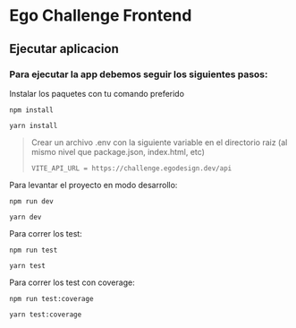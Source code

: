 # Ego Challenge Frontend

## Ejecutar aplicacion

### Para ejecutar la app debemos seguir los siguientes pasos:

Instalar los paquetes con tu comando preferido

`npm install`

`yarn install`

> Crear un archivo .env con la siguiente variable en el directorio raiz (al mismo nivel que package.json, index.html, etc)
>
> `VITE_API_URL = https://challenge.egodesign.dev/api`

Para levantar el proyecto en modo desarrollo:

`npm run dev`

`yarn dev`

Para correr los test:

`npm run test`

`yarn test`

Para correr los test con coverage:

`npm run test:coverage`

`yarn test:coverage`
